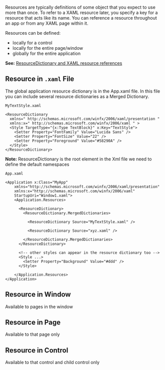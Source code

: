 Resources are typically definitions of some object that you expect to use more than once. To refer to a XAML resource later, you specify a key for a resource that acts like its name. You can reference a resource throughout an app or from any XAML page within it.

Resources can be defined: 
* locally for a control
* locally for the entire page/window
* globally for the entire application

**See:** [ResourceDictionary and XAML resource references](https://docs.microsoft.com/en-us/windows/uwp/design/controls-and-patterns/resourcedictionary-and-xaml-resource-references)

## Resource in `.xaml` File
The global application resource dictionary is in the App.xaml file. In this file you can include several resource dictionaries as a Merged Dictionary.

`MyTextStyle.xaml`
```
<ResourceDictionary 
  xmlns=" http://schemas.microsoft.com/winfx/2006/xaml/presentation "
  xmlns:x=" http://schemas.microsoft.com/winfx/2006/xaml " > 
  <Style TargetType="{x:Type TextBlock}" x:Key="TextStyle">
    <Setter Property="FontFamily" Value="Lucida Sans" />
    <Setter Property="FontSize" Value="22" />
    <Setter Property="Foreground" Value="#58290A" />
  </Style>
</ResourceDictionary>
```
**Note:** ResourceDictionary is the root element in the Xml file we need to define the default namespaces

`App.xaml`
```
<Application x:Class="MyApp"
    xmlns="http://schemas.microsoft.com/winfx/2006/xaml/presentation"
    xmlns:x="http://schemas.microsoft.com/winfx/2006/xaml"
    StartupUri="Window1.xaml">
    <Application.Resources>
	
      <ResourceDictionary>
        <ResourceDictionary.MergedDictionaries>
		
          <ResourceDictionary Source="MyTextStyle.xaml" />
		  
		  <ResourceDictionary Source="xyz.xaml" />
		  
        </ResourceDictionary.MergedDictionaries>
      </ResourceDictionary>
	  
      <!-- other styles can appear in the resource dictionary too -->
      <Style ...>
        <Setter Property="Background" Value="#ddd" />
      </Style>
	  
    </Application.Resources>
</Application>
```


## Resource in Window
Available to pages in the window

## Resource in Page
Available to that page only

## Resource in Control
Available to that control and child control only






